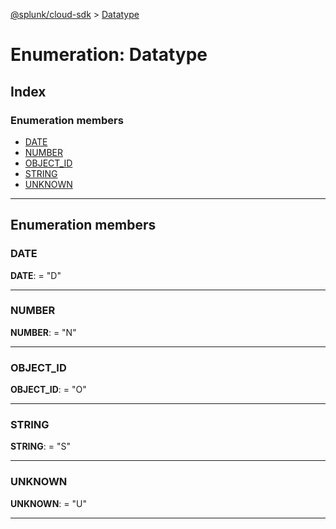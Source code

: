 [@splunk/cloud-sdk](../README.md) > [Datatype](../enums/datatype.md)

# Enumeration: Datatype

## Index

### Enumeration members

* [DATE](datatype.md#date)
* [NUMBER](datatype.md#number)
* [OBJECT_ID](datatype.md#object_id)
* [STRING](datatype.md#string)
* [UNKNOWN](datatype.md#unknown)

---

## Enumeration members

<a id="date"></a>

###  DATE

**DATE**:  = "D"

___
<a id="number"></a>

###  NUMBER

**NUMBER**:  = "N"

___
<a id="object_id"></a>

###  OBJECT_ID

**OBJECT_ID**:  = "O"

___
<a id="string"></a>

###  STRING

**STRING**:  = "S"

___
<a id="unknown"></a>

###  UNKNOWN

**UNKNOWN**:  = "U"

___

